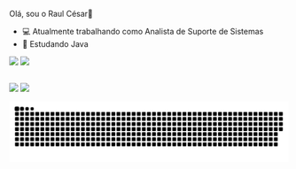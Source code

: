 Olá, sou o Raul César👋

- 💻 Atualmente trabalhando como Analista de Suporte de Sistemas
- 🌱 Estudando Java


<div>
  <a href = "mailto:raulcesar.sm@gmail.com"><img src="https://img.shields.io/badge/Gmail-D14836?style=for-the-badge&logo=gmail&logoColor=white" target="_blank"></a>
  <a href="https://www.linkedin.com/in/raulcesar/" target="_blank"><img src="https://img.shields.io/badge/LinkedIn-0077B5?style=for-the-badge&logo=linkedin&logoColor=white" target="_blank"></a>   
</div>

##

<div>
<img height="180cm" src="https://github-readme-stats.vercel.app/api?username=Raul-Cesar0&show_icons=true&theme=radical&locale=en&icon_color=D83B7D"/>
<img height="180cm" src="https://github-readme-stats.vercel.app/api/pin/?username=Raul-Cesar0&repo=Raul-Cesar0&layout=compact&langs_count=16&theme=radical&show_owner"/>
</div>

![Snake animation](https://github.com/Raul-Cesar0/Raul-Cesar0/blob/output/github-contribution-grid-snake.svg)
